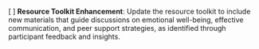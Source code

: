 [ ] **Resource Toolkit Enhancement**: Update the resource toolkit to include new materials that guide discussions on emotional well-being, effective communication, and peer support strategies, as identified through participant feedback and insights.